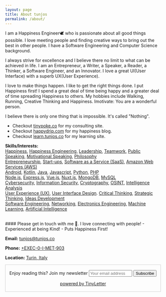 ```yaml
---
layout: page
title: About tunjos
permalink: /about/
---
```


I am a Happiness Engineer🕊️ who is passionate about all good things possible. I love meeting people and finding creative ways to bring out the best in other people. I have a Software Engineering and Computer Science background.    

I always strive for excellence and I believe there no limit to what can be achieved in life.
I am an Entrepreneur, a Writer, a Speaker, a Reader, a Thinker, a Software Engineer, and an Innovator. I love a great UI(User Interface) with a superb UX(User Experience).  

I love to make things happen. I like to get the right things done. I put Happiness first!
I spend a great deal of time being happy and a greater deal of time spreading Happiness to others.
My hobbies include Walking, Running, Creative Thinking and Happiness.
Imotivate: You are a wonderful person.  

I believe there is only one thing that is impossible. It's called "Nothing".
- Checkout [tinypoke.co](https://tinypoke.co) for my consulting site.
- Checkout [happydrip.com](https://happydrip.com) for my happiness blog.  
- Checkout [learn.tunjos.co](https://learn.tunjos.co) for my learning site.  


**Skills/Interests:** <br />
[Happiness](#), [Happiness Engineering](#), [Leadership](#), [Teamwork](#), [Public Speaking](#), [Motivational Speaking](#), [Philosophy](#)<br />
[Entrepreneurship](#), [Start-ups](#), [Software as a Service (SaaS)](#), [Amazon Web Services (AWS)](#)<br />
[Android](#), [Kotlin](#), [Java](#), [Javascript](#), [Python](#), [PHP](#)<br />
[Node.js](#), [Express.js](#), [Vue.js](#), [Nuxt.js](#), [MongoDB](#), [MySQL](#)<br />
[Cybersecurity](#), [Information Security](#), [Cryptography](#), [OSINT](#), [Intelligence Analysis](#)<br />
[User Experience (UX)](#), [User Interface Design](#). [Critical Thinking](#), [Strategic Thinking](#), [Ideas Development](#)<br />
[Software Engineering](#), [Networking](#), [Electronics Engineering](#), [Machine Learning](#), [Artificial Intelligence](#)  

<br />
#### Please get in touch with me 🙂. I love connecting with people!
- Experienced at being Kind!
- Puts Happiness First!  

**Email:** <tunjos@tunjos.co>

**Phone:** [+EXEC-0-I-MET-903](#)

**Location:** [Turin, Italy](#)

<form style="border:1px solid #ccc;padding:3px;text-align:center;" action="https://tinyletter.com/tunjos" method="post" target="popupwindow" onsubmit="window.open('https://tinyletter.com/tunjos', 'popupwindow', 'scrollbars=yes,width=800,height=600');return true"><p><label for="tlemail">Enjoy reading this? Join my newsletter</label>&nbsp;<input type="text" style="width:140px" name="email" placeholder="Your email address" id="tlemail" />&nbsp;<input type="hidden" value="1" name="embed"/><input type="submit" value="Subscribe" /><p><a href="https://tinyletter.com" target="_blank">powered by TinyLetter</a></p>
        